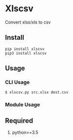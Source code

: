 # Xlscsv
Convert xlsx/xls to csv

## Install

    pip install xlscsv
    pip3 install xlscsv

## Usage
### CLI Usage

    $ xlscsv.py src.xlsx dest.csv

### Module Usage

## Required
1. python>=3.5
